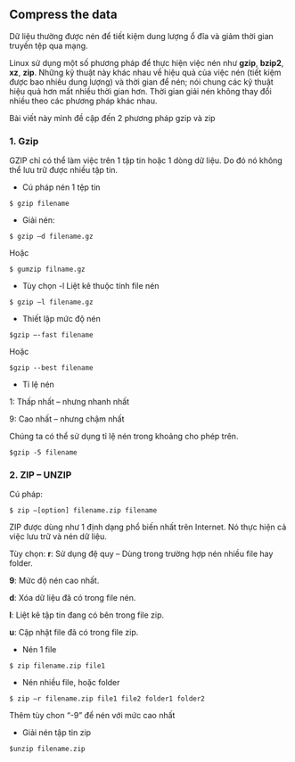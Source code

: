 ## Compress the data
Dữ liệu thường được nén để tiết kiệm dung lượng ổ đĩa và giảm thời gian truyền tệp qua mạng. 

Linux sử dụng một số phương pháp để thực hiện việc nén như **gzip**, 
**bzip2**, **xz**, **zip**.
Những kỹ thuật này khác nhau về hiệu quả của việc nén (tiết kiệm được 
bao nhiêu dung lượng) và thời gian để nén; nói chung các kỹ thuật hiệu 
quả hơn mất nhiều thời gian hơn. 
Thời gian giải nén không thay đổi nhiều theo các phương pháp khác nhau.

Bài viết này mình đề cập đến 2 phương pháp gzip và zip
### 1.	Gzip 
GZIP chỉ có thể làm việc trên 1 tập tin hoặc 1 dòng dữ liệu. 
Do đó nó không thể lưu trữ được nhiều tập tin.
+ Cú pháp nén 1 tệp tin 
```
$ gzip filename
```
+ Giải nén: 
```
$ gzip –d filename.gz
```
Hoặc 
```
$ gumzip filname.gz
```

+ Tùy chọn -l Liệt kê thuộc tính file nén
```
$ gzip –l filename.gz
```
+ Thiết lập mức độ nén
```
$gzip –-fast filename
```
Hoặc 
```
$gzip --best filename
```
+ Tỉ lệ nén

1: Thấp nhất – nhưng nhanh nhất

9: Cao nhất – nhưng chậm nhất

Chúng ta có thể sử dụng tỉ lệ nén trong khoảng cho phép trên.
``` 
$gzip -5 filename
```
### 2. ZIP – UNZIP
Cú pháp: 
```
$ zip –[option] filename.zip filename
```
ZIP được dùng như 1 định dạng phổ biến nhất trên Internet. 
Nó thực hiện cả việc lưu trữ và nén dữ liệu.

Tùy chọn:
**r**: Sử dụng đệ quy – Dùng trong trường hợp nén nhiều file hay folder.

**9**: Mức độ nén cao nhất.

**d**: Xóa dữ liệu đã có trong file nén.

**l**: Liệt kê tập tin đang có bên trong file zip.

**u**: Cập nhật file đã có trong file zip.

+ Nén 1 file
```
$ zip filename.zip file1
```
+ Nén nhiều file, hoặc folder
```
$ zip –r filename.zip file1 file2 folder1 folder2
```
Thêm tùy chon “-9” để nén với mức cao nhất
+ Giải nén tập tin zip
```
$unzip filename.zip
```

